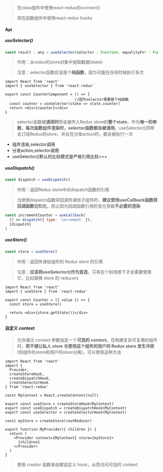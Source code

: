 > 在class组件中使用react-redux的connect()
>
> 而在函数组件中使用react-redux hooks

#### Api

##### useSelector()

```js
const result : any = useSelector(selector : Function, equalityFn? : Function)
```

> 作用：从redux的store对象中提取数据(state)

> 注意：selector函数应该是个**纯函数**，因为可能在任何时候执行多次

```react
import React from 'react'
import { useSelector } from 'react-redux'

export const CounterComponent = () => {
  								//因为selector需要是个纯函数
  const counter = useSelector(state => state.counter)
  return <div>{counter}</div>
}
```

> selector函数被**调用时**将会被传入Redux store的**整个state**，作为**唯一的参数**。**每次函数组件渲染时，selector函数都会被调用**。useSelector()同样会订阅Redux的store，并且在分发action时，都会被执行一次

* 组件渲染,selector调用
* 分发action,selector调用
* useSelector()默认的比较模式是严格引用比较===

##### useDispatch()

```js
const dispatch = useDispatch()
```

> 作用：返回Redux store中对dispatch函数的引用

> 当使用dispatch函数将回调传递给子组件时，**建议使用useCallback函数将回调函数记忆化**，防止因为回调函数引用的变化导致**不必要的渲染**

```js
const incrementCounter = useCallback(
  () => dispatch({ type: 'increment' }),
  [dispatch]
)
```

##### useStore()

```js
const store = useStore() 
```

> 作用：返回传递给组件的 Redux store 的引用

> 注意：**应该将useSelector()作为首选**，只有在个别场景下才会需要使用它，比如替换 store 的 reducers

```react
import React from 'react'
import { useStore } from 'react-redux'

export const Counter = ({ value }) => {
  const store = useStore()

  return <div>{store.getState()}</div>
}
```

#### 自定义 context

> <Provider> 允许通过 context 参数指定一个**可选的 context**。在构建复杂可复用的组件时，**若不想让私人 store 与使用这个组件的用户的 Redux store 发生冲突**(将组件的store和用户的store分离)，可以使用这种方法

```react
import React from 'react'
import {
  Provider,
  createStoreHook,
  createDispatchHook,
  createSelectorHook
} from 'react-redux'

const MyContext = React.createContext(null)

export const useStore = createStoreHook(MyContext)
export const useDispatch = createDispatchHook(MyContext)
export const useSelector = createSelectorHook(MyContext)

const myStore = createStore(rootReducer)

export function MyProvider({ children }) {
  return (
    <Provider context={MyContext} store={myStore}>
      {children}
    </Provider>
  )
}
```

> 使用 creator 函数来创建自定义 hook，从而访问可选的 context